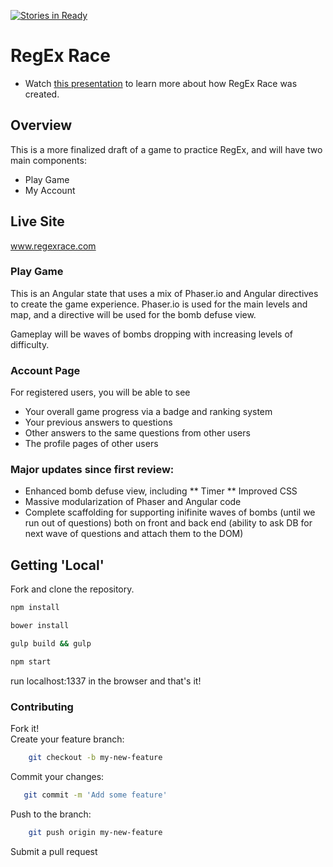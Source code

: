 [![Stories in Ready](https://badge.waffle.io/nasser85/RegEx-Game.png?label=ready&title=Ready)](https://waffle.io/nasser85/RegEx-Game)
# RegEx Race
* Watch [this presentation](https://www.youtube.com/watch?v=jUGu1AIZCOY&feature=youtu.be) to learn more about how RegEx Race was created.

## Overview
This is a more finalized draft of a game to practice RegEx, and will have two main components:
* Play Game
* My Account

## Live Site
www.regexrace.com

### Play Game
This is an Angular state that uses a mix of Phaser.io and Angular directives to create the game experience. Phaser.io is used for the main levels and map, and a directive will be used for the bomb defuse view.

Gameplay will be waves of bombs dropping with increasing levels of difficulty.

### Account Page
For registered users, you will be able to see
* Your overall game progress via a badge and ranking system
* Your previous answers to questions
* Other answers to the same questions from other users
* The profile pages of other users

### Major updates since first review:
* Enhanced bomb defuse view, including
** Timer
** Improved CSS
* Massive modularization of Phaser and Angular code
* Complete scaffolding for supporting inifinite waves of bombs (until we run out of questions) both on front and back end (ability to ask DB for next wave of questions and attach them to the DOM)

## Getting 'Local'

Fork and clone the repository.  

```bash
npm install
```
```bash
bower install
```
```bash
gulp build && gulp
```
```bash
npm start
``` 
run localhost:1337 in the browser and that's it!  

### Contributing

Fork it!  
Create your feature branch:   
```bash
    git checkout -b my-new-feature
```
Commit your changes: 
```bash
   git commit -m 'Add some feature'
```
Push to the branch: 
```bash
    git push origin my-new-feature
```
Submit a pull request  
